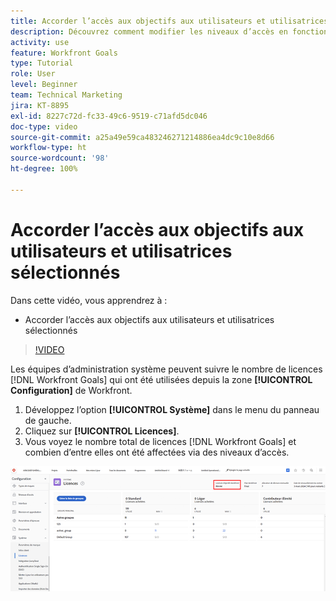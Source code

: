 ```yaml
---
title: Accorder l’accès aux objectifs aux utilisateurs et utilisatrices sélectionnés
description: Découvrez comment modifier les niveaux d’accès en fonction du type de licence de vos utilisateurs et utilisatrices dans  [!DNL Workfront Goals].
activity: use
feature: Workfront Goals
type: Tutorial
role: User
level: Beginner
team: Technical Marketing
jira: KT-8895
exl-id: 8227c72d-fc33-49c6-9519-c71afd5dc046
doc-type: video
source-git-commit: a25a49e59ca483246271214886ea4dc9c10e8d66
workflow-type: ht
source-wordcount: '98'
ht-degree: 100%

---
```


# Accorder l’accès aux objectifs aux utilisateurs et utilisatrices sélectionnés

Dans cette vidéo, vous apprendrez à :

* Accorder l’accès aux objectifs aux utilisateurs et utilisatrices sélectionnés

>[!VIDEO](https://video.tv.adobe.com/v/335189/?quality=12&learn=on)

Les équipes d’administration système peuvent suivre le nombre de licences [!DNL Workfront Goals] qui ont été utilisées depuis la zone **[!UICONTROL Configuration]** de Workfront.

1. Développez l’option **[!UICONTROL Système]** dans le menu du panneau de gauche.
1. Cliquez sur **[!UICONTROL Licences]**.
1. Vous voyez le nombre total de licences [!DNL Workfront Goals] et combien d’entre elles ont été affectées via des niveaux d’accès.

![Une capture d’écran du nombre de licences [!DNL Workfront Goals] dans la zone Paramètres de [!DNL Workfront]](assets/02-workfront-goals-licenses.png)
